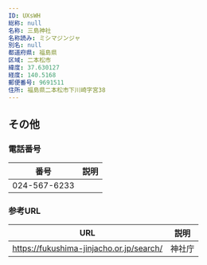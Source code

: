 ```yaml
---
ID: UXsWH
総称: null
名称: 三島神社
名称読み: ミシマジンジャ
別名: null
都道府県: 福島県
区域: 二本松市
緯度: 37.630127
経度: 140.5168
郵便番号: 9691511
住所: 福島県二本松市下川崎字宮38
---
```


## その他

### 電話番号

| 番号         | 説明 |
| ------------ | ---- |
| 024-567-6233 |      |

### 参考URL

| URL                                      | 説明   |
| ---------------------------------------- | ------ |
| https://fukushima-jinjacho.or.jp/search/ | 神社庁 |
